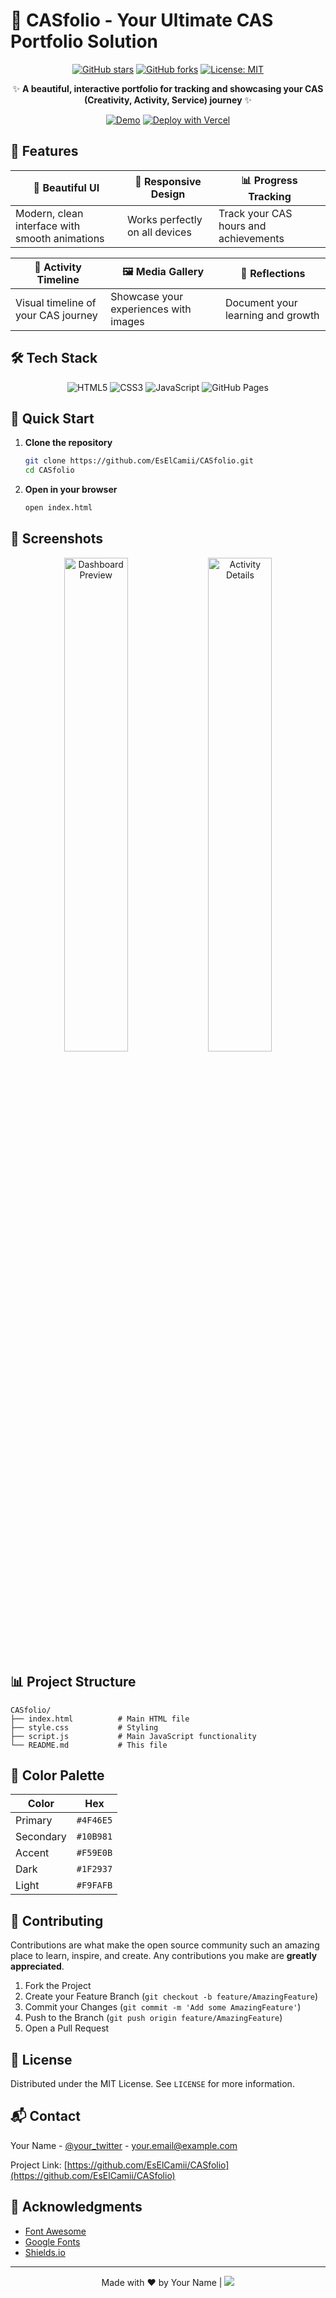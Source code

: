 # 🚀 CASfolio - Your Ultimate CAS Portfolio Solution

<div align="center">
  
[![GitHub stars](https://img.shields.io/github/stars/EsElCamii/CASfolio?style=for-the-badge&color=FFD700)](https://github.com/EsElCamii/CASfolio/stargazers)
[![GitHub forks](https://img.shields.io/github/forks/EsElCamii/CASfolio?style=for-the-badge&color=4169E1)](https://github.com/EsElCamii/CASfolio/network)
[![License: MIT](https://img.shields.io/badge/License-MIT-yellow.svg?style=for-the-badge)](https://opensource.org/licenses/MIT)

✨ **A beautiful, interactive portfolio for tracking and showcasing your CAS (Creativity, Activity, Service) journey** ✨

[![Demo](https://img.shields.io/badge/View-Demo-FF6B6B?style=for-the-badge&logo=vercel&logoColor=white)](https://eselcamii.github.io/CASfolio)
[![Deploy with Vercel](https://img.shields.io/badge/Deploy%20with-Vercel-000000?style=for-the-badge&logo=vercel&logoColor=white)](https://vercel.com/new/clone?repository-url=https%3A%2F%2Fgithub.com%2FEsElCamii%2FCASfolio)

</div>

## 🌟 Features

<div align="center">

| 🎨 Beautiful UI | 📱 Responsive Design | 📊 Progress Tracking |
|-----------------|----------------------|----------------------|
| Modern, clean interface with smooth animations | Works perfectly on all devices | Track your CAS hours and achievements |

| 📅 Activity Timeline | 🖼️ Media Gallery | 📝 Reflections |
|---------------------|-------------------|----------------|
| Visual timeline of your CAS journey | Showcase your experiences with images | Document your learning and growth |

</div>

## 🛠️ Tech Stack

<div align="center">

![HTML5](https://img.shields.io/badge/HTML5-E34F26?style=flat-square&logo=html5&logoColor=white)
![CSS3](https://img.shields.io/badge/CSS3-1572B6?style=flat-square&logo=css3&logoColor=white)
![JavaScript](https://img.shields.io/badge/JavaScript-F7DF1E?style=flat-square&logo=javascript&logoColor=black)
![GitHub Pages](https://img.shields.io/badge/GitHub%20Pages-222222?style=flat-square&logo=github&logoColor=white)

</div>

## 🚀 Quick Start

1. **Clone the repository**
   ```bash
   git clone https://github.com/EsElCamii/CASfolio.git
   cd CASfolio
   ```

2. **Open in your browser**
   ```bash
   open index.html
   ```

## 📸 Screenshots

<div align="center">
  <img src="https://i.ibb.co/chZpgg5K/Screenshot-2025-09-01-at-11-14-21-p-m.png" alt="Dashboard Preview" width="45%">
  <img src="https://i.ibb.co/4wWRy3Q3/Screenshot-2025-09-01-at-11-14-28-p-m.png" alt="Activity Details" width="45%">
</div>

## 📊 Project Structure

```
CASfolio/
├── index.html          # Main HTML file
├── style.css           # Styling
├── script.js           # Main JavaScript functionality
└── README.md           # This file
```

## 🌈 Color Palette

| Color | Hex |
|-------|-----|
| Primary | `#4F46E5` |
| Secondary | `#10B981` |
| Accent | `#F59E0B` |
| Dark | `#1F2937` |
| Light | `#F9FAFB` |

## 🤝 Contributing

Contributions are what make the open source community such an amazing place to learn, inspire, and create. Any contributions you make are **greatly appreciated**.

1. Fork the Project
2. Create your Feature Branch (`git checkout -b feature/AmazingFeature`)
3. Commit your Changes (`git commit -m 'Add some AmazingFeature'`)
4. Push to the Branch (`git push origin feature/AmazingFeature`)
5. Open a Pull Request

## 📄 License

Distributed under the MIT License. See `LICENSE` for more information.

## 📬 Contact

Your Name - [@your_twitter](https://twitter.com/your_twitter) - your.email@example.com

Project Link: [https://github.com/EsElCamii/CASfolio](https://github.com/EsElCamii/CASfolio)

## 🙏 Acknowledgments

- [Font Awesome](https://fontawesome.com/)
- [Google Fonts](https://fonts.google.com/)
- [Shields.io](https://shields.io/)

---

<div align="center">
  Made with ❤️ by Your Name | 
  <a href="https://buymeacoffee.com/yourusername">
    <img src="https://img.shields.io/badge/Buy_Me_A_Coffee-FFDD00?style=for-the-badge&logo=buy-me-a-coffee&logoColor=black" />
  </a>
</div>

<!-- Markdown Preview Enhanced: https://marketplace.visualstudio.com/items?itemName=shd101wyy.markdown-preview-enhanced -->
